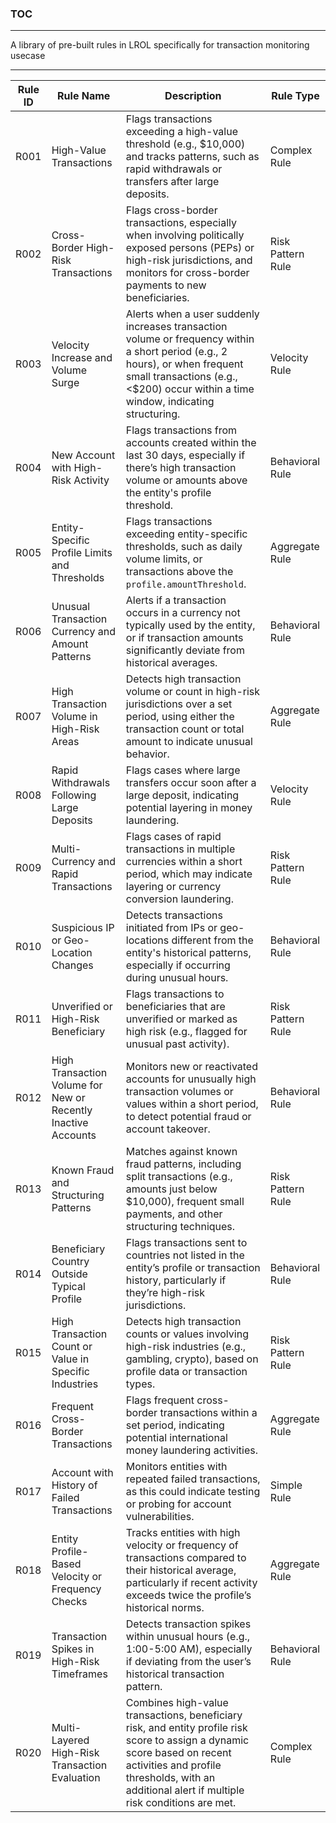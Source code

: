 ### TOC
---
A library of pre-built rules in LROL specifically for transaction monitoring usecase

--- 

| **Rule ID** | **Rule Name**                                               | **Description**                                                                                                                                                                                                                                                                              | **Rule Type**           |
|-------------|--------------------------------------------------------------|----------------------------------------------------------------------------------------------------------------------------------------------------------------------------------------------------------------------------------------------------------------------------------------------|--------------------------|
| R001        | High-Value Transactions                                      | Flags transactions exceeding a high-value threshold (e.g., $10,000) and tracks patterns, such as rapid withdrawals or transfers after large deposits.                                                                                                                                       | Complex Rule             |
| R002        | Cross-Border High-Risk Transactions                          | Flags cross-border transactions, especially when involving politically exposed persons (PEPs) or high-risk jurisdictions, and monitors for cross-border payments to new beneficiaries.                                                                                                       | Risk Pattern Rule        |
| R003        | Velocity Increase and Volume Surge                           | Alerts when a user suddenly increases transaction volume or frequency within a short period (e.g., 2 hours), or when frequent small transactions (e.g., <$200) occur within a time window, indicating structuring.                                                                          | Velocity Rule            |
| R004        | New Account with High-Risk Activity                          | Flags transactions from accounts created within the last 30 days, especially if there’s high transaction volume or amounts above the entity's profile threshold.                                                                                                                            | Behavioral Rule          |
| R005        | Entity-Specific Profile Limits and Thresholds                | Flags transactions exceeding entity-specific thresholds, such as daily volume limits, or transactions above the `profile.amountThreshold`.                                                                                                                                                  | Aggregate Rule           |
| R006        | Unusual Transaction Currency and Amount Patterns             | Alerts if a transaction occurs in a currency not typically used by the entity, or if transaction amounts significantly deviate from historical averages.                                                                                                                                      | Behavioral Rule          |
| R007        | High Transaction Volume in High-Risk Areas                   | Detects high transaction volume or count in high-risk jurisdictions over a set period, using either the transaction count or total amount to indicate unusual behavior.                                                                                                                     | Aggregate Rule           |
| R008        | Rapid Withdrawals Following Large Deposits                   | Flags cases where large transfers occur soon after a large deposit, indicating potential layering in money laundering.                                                                                                                                | Velocity Rule            |
| R009        | Multi-Currency and Rapid Transactions                        | Flags cases of rapid transactions in multiple currencies within a short period, which may indicate layering or currency conversion laundering.                                                                                                      | Risk Pattern Rule        |
| R010        | Suspicious IP or Geo-Location Changes                        | Detects transactions initiated from IPs or geo-locations different from the entity's historical patterns, especially if occurring during unusual hours.                                                                                             | Behavioral Rule          |
| R011        | Unverified or High-Risk Beneficiary                          | Flags transactions to beneficiaries that are unverified or marked as high risk (e.g., flagged for unusual past activity).                                                                                                                             | Risk Pattern Rule        |
| R012        | High Transaction Volume for New or Recently Inactive Accounts| Monitors new or reactivated accounts for unusually high transaction volumes or values within a short period, to detect potential fraud or account takeover.                                                                                          | Behavioral Rule          |
| R013        | Known Fraud and Structuring Patterns                         | Matches against known fraud patterns, including split transactions (e.g., amounts just below $10,000), frequent small payments, and other structuring techniques.                                                                                     | Risk Pattern Rule        |
| R014        | Beneficiary Country Outside Typical Profile                  | Flags transactions sent to countries not listed in the entity’s profile or transaction history, particularly if they’re high-risk jurisdictions.                                                                                                     | Behavioral Rule          |
| R015        | High Transaction Count or Value in Specific Industries       | Detects high transaction counts or values involving high-risk industries (e.g., gambling, crypto), based on profile data or transaction types.                                                                                                       | Risk Pattern Rule        |
| R016        | Frequent Cross-Border Transactions                           | Flags frequent cross-border transactions within a set period, indicating potential international money laundering activities.                                                                                                                         | Aggregate Rule           |
| R017        | Account with History of Failed Transactions                  | Monitors entities with repeated failed transactions, as this could indicate testing or probing for account vulnerabilities.                                                                                                                          | Simple Rule              |
| R018        | Entity Profile-Based Velocity or Frequency Checks            | Tracks entities with high velocity or frequency of transactions compared to their historical average, particularly if recent activity exceeds twice the profile’s historical norms.                                                                   | Aggregate Rule           |
| R019        | Transaction Spikes in High-Risk Timeframes                   | Detects transaction spikes within unusual hours (e.g., 1:00-5:00 AM), especially if deviating from the user’s historical transaction pattern.                                                                                                        | Behavioral Rule          |
| R020        | Multi-Layered High-Risk Transaction Evaluation               | Combines high-value transactions, beneficiary risk, and entity profile risk score to assign a dynamic score based on recent activities and profile thresholds, with an additional alert if multiple risk conditions are met.                          | Complex Rule             |

